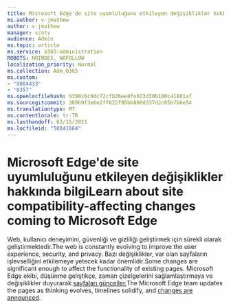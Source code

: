 ```yaml
---
title: Microsoft Edge'de site uyumluluğunu etkileyen değişiklikler hakkında bilgi
ms.author: v-jmathew
author: v-jmathew
manager: scotv
audience: Admin
ms.topic: article
ms.service: o365-administration
ROBOTS: NOINDEX, NOFOLLOW
localization_priority: Normal
ms.collection: Adm_O365
ms.custom:
- "9004433"
- "8357"
ms.openlocfilehash: 9398c6c9dc72cfb26ee8fe923d30b100c41881af
ms.sourcegitcommit: 309b9f3e6e2ff622f95bb860d337d2c05b7bbe54
ms.translationtype: MT
ms.contentlocale: tr-TR
ms.lasthandoff: 03/15/2021
ms.locfileid: "50841664"
---
```

# <a name="learn-about-site-compatibility-affecting-changes-coming-to-microsoft-edge"></a><span data-ttu-id="4f200-102">Microsoft Edge'de site uyumluluğunu etkileyen değişiklikler hakkında bilgi</span><span class="sxs-lookup"><span data-stu-id="4f200-102">Learn about site compatibility-affecting changes coming to Microsoft Edge</span></span>

<span data-ttu-id="4f200-103">Web, kullanıcı deneyimini, güvenliği ve gizliliği geliştirmek için sürekli olarak geliştirmektedir.</span><span class="sxs-lookup"><span data-stu-id="4f200-103">The web is constantly evolving to improve the user experience, security, and privacy.</span></span> <span data-ttu-id="4f200-104">Bazı değişiklikler, var olan sayfaların işlevselliğini etkilemeye yetecek kadar önemlidir.</span><span class="sxs-lookup"><span data-stu-id="4f200-104">Some changes are significant enough to affect the functionality of existing pages.</span></span> <span data-ttu-id="4f200-105">Microsoft Edge ekibi, düşünme geliştikçe, zaman çizelgelerini sağlamlaştırmaya ve değişiklikler duyurarak [sayfaları günceller.](https://go.microsoft.com/fwlink/?linkid=2135534)</span><span class="sxs-lookup"><span data-stu-id="4f200-105">The Microsoft Edge team updates the pages as thinking evolves, timelines solidify, and [changes are announced](https://go.microsoft.com/fwlink/?linkid=2135534).</span></span>
